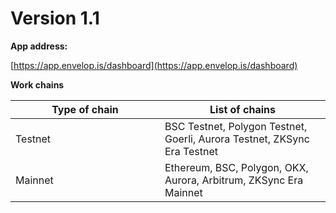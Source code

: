 # Version 1.1

**App address:**

[https://app.envelop.is/dashboard](https://app.envelop.is/dashboard)

**Work chains**

<table><thead><tr><th width="223">Type of chain</th><th>List of chains</th></tr></thead><tbody><tr><td>Testnet</td><td>BSC Testnet, Polygon Testnet, Goerli, Aurora Testnet, ZKSync Era Testnet</td></tr><tr><td>Mainnet</td><td>Ethereum, BSC, Polygon, OKX, Aurora, Arbitrum, ZKSync Era Mainnet</td></tr></tbody></table>
